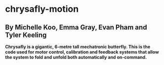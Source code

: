 # chrysafly-motion
## By Michelle Koo, Emma Gray, Evan Pham and Tyler Keeling
**Chrysafly is a gigantic, 6-metre tall mechatronic butterfly. This is the code used for motor control, calibration and feedback systems that allow the system to fold and unfold both automatically and on-command.**
